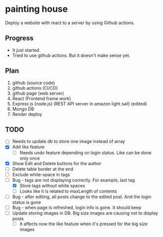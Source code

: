 # painting house
Deploy a website with react to a server by using Github actions.

## Progress
- It just started.
- Tried to use github actions. But it doesn't make sense yet.

## Plan
1. github (source code)
2. github actions (CI/CD)
3. github page (web server)
4. React (Frontend frame work)
5. Express js (node.js) (REST API server in amazon light sail) (edited)
6. Mongo DB
7. Render deploy

## TODO
- [ ] Needs to update db to store one image instead of array
- [x] Add like feature
  - [ ] Needs undo feature depending on login status. Like can be done only once
- [x] Show Edit and Delete buttons for the author
- [ ] Delete table border at the end
- [ ] Exclude white-space in tags
- [ ] Bug - tags are not displaying correctly. For example, last tag
  - [x] Store tags without white spaces
  - [ ] Looks like it is related to maxLength of contents
- [ ] Bug - after editing, all posts change to the edited post. And the login status is gone
- [ ] Bug - when page is refreshed, login info is gone. It should keep
- [ ] Update storing images in DB. Big size images are causing not to display posts
  - [ ] It affects now the like feature when it's pressed for the big size images